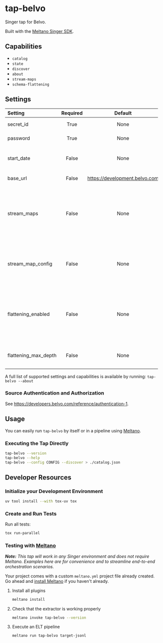 # tap-belvo

Singer tap for Belvo.

Built with the [Meltano Singer SDK](https://sdk.meltano.com).

## Capabilities

* `catalog`
* `state`
* `discover`
* `about`
* `stream-maps`
* `schema-flattening`

## Settings

| Setting             | Required | Default | Description |
|:--------------------|:--------:|:-------:|:------------|
| secret_id           | True     | None    | Belvo API secret ID. |
| password            | True     | None    | Belvo API password. |
| start_date          | False    | None    | Earliest datetime to get data from |
| base_url            | False    | https://development.belvo.com | Base URL for the Belvo API |
| stream_maps         | False    | None    | Config object for stream maps capability. For more information check out [Stream Maps](https://sdk.meltano.com/en/latest/stream_maps.html). |
| stream_map_config   | False    | None    | User-defined config values to be used within map expressions. |
| flattening_enabled  | False    | None    | 'True' to enable schema flattening and automatically expand nested properties. |
| flattening_max_depth| False    | None    | The max depth to flatten schemas. |

A full list of supported settings and capabilities is available by running: `tap-belvo --about`

### Source Authentication and Authorization

See https://developers.belvo.com/reference/authentication-1.

## Usage

You can easily run `tap-belvo` by itself or in a pipeline using [Meltano](https://meltano.com/).

### Executing the Tap Directly

```bash
tap-belvo --version
tap-belvo --help
tap-belvo --config CONFIG --discover > ./catalog.json
```

## Developer Resources

### Initialize your Development Environment

```bash
uv tool install --with tox-uv tox
```

### Create and Run Tests

Run all tests:

```bash
tox run-parallel
```

### Testing with [Meltano](https://www.meltano.com)

_**Note:** This tap will work in any Singer environment and does not require Meltano.
Examples here are for convenience and to streamline end-to-end orchestration scenarios._

Your project comes with a custom `meltano.yml` project file already created. Go ahead and [install Meltano](https://docs.meltano.com/getting-started/installation/) if you haven't already.

1. Install all plugins

   ```bash
   meltano install
   ```

1. Check that the extractor is working properly

   ```bash
   meltano invoke tap-belvo --version
   ```

1. Execute an ELT pipeline

   ```bash
   meltano run tap-belvo target-jsonl
   ```
